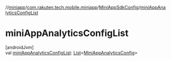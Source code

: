 //[miniapp](../../../index.md)/[com.rakuten.tech.mobile.miniapp](../index.md)/[MiniAppSdkConfig](index.md)/[miniAppAnalyticsConfigList](mini-app-analytics-config-list.md)

# miniAppAnalyticsConfigList

[androidJvm]\
val [miniAppAnalyticsConfigList](mini-app-analytics-config-list.md): [List](https://kotlinlang.org/api/latest/jvm/stdlib/kotlin.collections/-list/index.html)&lt;[MiniAppAnalyticsConfig](../../com.rakuten.tech.mobile.miniapp.analytics/-mini-app-analytics-config/index.md)&gt;
